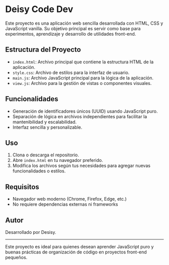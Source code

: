 # Deisy Code Dev

Este proyecto es una aplicación web sencilla desarrollada con HTML, CSS y JavaScript vanilla. Su objetivo principal es servir como base para experimentos, aprendizaje y desarrollo de utilidades front-end.

## Estructura del Proyecto

- `index.html`: Archivo principal que contiene la estructura HTML de la aplicación.
- `style.css`: Archivo de estilos para la interfaz de usuario.
- `main.js`: Archivo JavaScript principal para la lógica de la aplicación.
- `view.js`: Archivo para la gestión de vistas o componentes visuales.

## Funcionalidades

- Generación de identificadores únicos (UUID) usando JavaScript puro.
- Separación de lógica en archivos independientes para facilitar la mantenibilidad y escalabilidad.
- Interfaz sencilla y personalizable.

## Uso

1. Clona o descarga el repositorio.
2. Abre `index.html` en tu navegador preferido.
3. Modifica los archivos según tus necesidades para agregar nuevas funcionalidades o estilos.

## Requisitos

- Navegador web moderno (Chrome, Firefox, Edge, etc.)
- No requiere dependencias externas ni frameworks

## Autor

Desarrollado por Desisy.

---

Este proyecto es ideal para quienes desean aprender JavaScript puro y buenas prácticas de organización de código en proyectos front-end pequeños.
